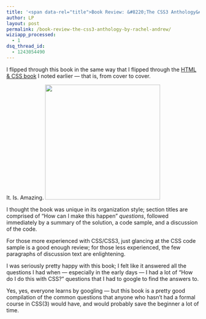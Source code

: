 ```yaml
---
title: '<span data-rel="title">Book Review: &#8220;The CSS3 Anthology&#8221; by Rachel Andrew (5 Stars)</span>'
author: LP
layout: post
permalink: /book-review-the-css3-anthology-by-rachel-andrew/
wiziapp_processed:
  - 1
dsq_thread_id:
  - 1243054490
---
```


<p>
  I flipped through this book in the same way that I flipped through the <a href="http://www.thecodingdiaries.com/html-and-css-book/" target="_blank">HTML & CSS book</a> I noted earlier &#8212; that is, from cover to cover.
</p>

<p>
  It. Is. Amazing. <a href="http://www.amazon.com/CSS3-Anthology-Take-Sites-Heights/dp/0987153021"><img src="http://www.thecodingdiaries.com/wp-content/uploads/2013/04/css3anthology-cover.jpg" alt="" title="The CSS3 Anthology" width="300" height="300" class="alignnone size-full wp-image-492" target="_blank" /></a>
</p>

<p>
  I thought the book was unique in its organization style; section titles are comprised of &#8220;How can I make this happen&#8221; <em>questions</em>, followed immediately by a summary of the solution, a code sample, and a discussion of the code.
</p>

<p>
  For those more experienced with CSS/CSS3, just glancing at the CSS code sample is a good enough review; for those less experienced, the few paragraphs of discussion text are enlightening.
</p>

<p>
  I was seriously pretty happy with this book; I felt like it answered all the questions I had when &#8212; especially in the early days &#8212; I had a lot of &#8220;How do I do this with CSS?&#8221; questions that I had to google to find the answers to.
</p>

<p>
  Yes, yes, everyone learns by googling &#8212; but this book is a pretty good compilation of the common questions that anyone who hasn&#8217;t had a formal course in CSS(3) would have, and would probably save the beginner a lot of time.
</p>